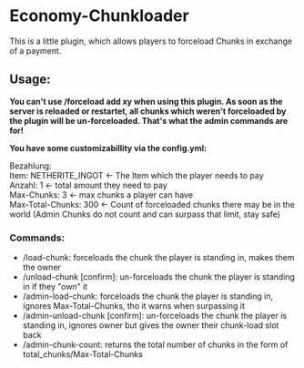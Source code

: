 # Economy-Chunkloader
This is a little plugin, which allows players to forceload Chunks in exchange of a payment.

## Usage:
**You can't use /forceload add xy when using this plugin. As soon as the server is reloaded or restartet, all chunks which weren't forceloaded by the plugin will be un-forceloaded. That's what the admin commands are for!**

**You have some customizabillity via the config.yml:**

Bezahlung:  
    Item: NETHERITE_INGOT <- The Item which the player needs to pay  
    Anzahl: 1 <- total amount they need to pay  
Max-Chunks: 3 <- max chunks a player can have  
Max-Total-Chunks: 300 <- Count of forceloaded chunks there may be in the world (Admin Chunks do not count and can surpass that limit, stay safe)  

### Commands:  
- /load-chunk: forceloads the chunk the player is standing in, makes them the owner  
- /unload-chunk [confirm]: un-forceloads the chunk the player is standing in if they "own" it  
- /admin-load-chunk: forceloads the chunk the player is standing in, ignores Max-Total-Chunks, tho it warns when surpassing it  
- /admin-unload-chunk [confirm]: un-forceloads the chunk the player is standing in, ignores owner but gives the owner their chunk-load slot back  
- /admin-chunk-count: returns the total number of chunks in the form of total_chunks/Max-Total-Chunks  
